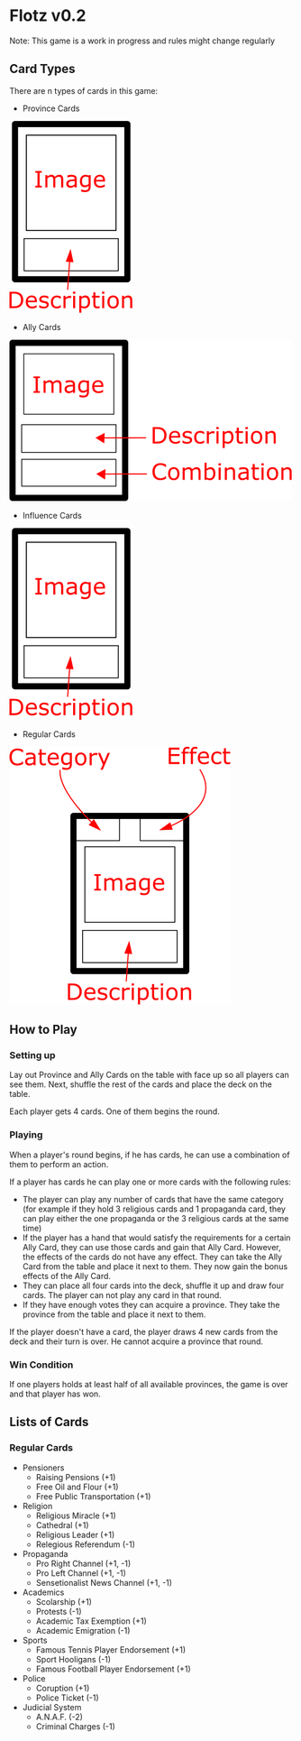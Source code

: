 # Flotz v0.2

Note: This game is a work in progress and rules might change regularly

## Card Types

There are n types of cards in this game:
- Province Cards

![Province Card](ProvinceCard.png)
- Ally Cards

![Ally Card](AllyCard.png)
- Influence Cards

![Influence_Card](ProvinceCard.png)
- Regular Cards

![Regular Card](RegularCard.png)

## How to Play

### Setting up

Lay out Province and Ally Cards on the table with face up so all players can see them. Next, shuffle the rest of the cards and place the deck on the table.

Each player gets 4 cards. One of them begins the round.

### Playing 

When a player's round begins, if he has cards, he can use a combination of them to perform an action. 

If a player has cards he can play one or more cards with the following rules:
- The player can play any number of cards that have the same category (for example if they hold 3 religious cards and 1 propaganda card, they can play either the one propaganda or the 3 religious cards at the same time)
- If the player has a hand that would satisfy the requirements for a certain Ally Card, they can use those cards and gain that Ally Card. However, the effects of the cards do not have any effect. They can take the Ally Card from the table and place it next to them. They now gain the bonus effects of the Ally Card.
- They can place all four cards into the deck, shuffle it up and draw four cards. The player can not play any card in that round.
- If they have enough votes they can acquire a province. They take the province from the table and place it next to them.


If the player doesn't have a card, the player draws 4 new cards from the deck and their turn is over. He cannot acquire a province that round.

### Win Condition

If one players holds at least half of all available provinces, the game is over and that player has won.


## Lists of Cards

### Regular Cards

- Pensioners
  - Raising Pensions (+1)
  - Free Oil and Flour (+1)
  - Free Public Transportation (+1)
- Religion
  - Religious Miracle (+1)
  - Cathedral (+1)
  - Religious Leader (+1)
  - Relegious Referendum (-1)
- Propaganda
  - Pro Right Channel (+1, -1)
  - Pro Left Channel (+1, -1)
  - Sensetionalist News Channel (+1, -1)
- Academics
  - Scolarship (+1)
  - Protests (-1)
  - Academic Tax Exemption (+1)
  - Academic Emigration (-1)
- Sports
  - Famous Tennis Player Endorsement (+1)
  - Sport Hooligans (-1)
  - Famous Football Player Endorsement (+1)
- Police
  - Coruption (+1)
  - Police Ticket (-1)
- Judicial System
  - A.N.A.F. (-2)
  - Criminal Charges (-1)
